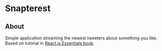 # Snapterest

## About
Simple application streaming the newest tweeters about something you like. Based on tutorial in [React.js Essentials book](https://www.packtpub.com/web-development/reactjs-essentials). 
